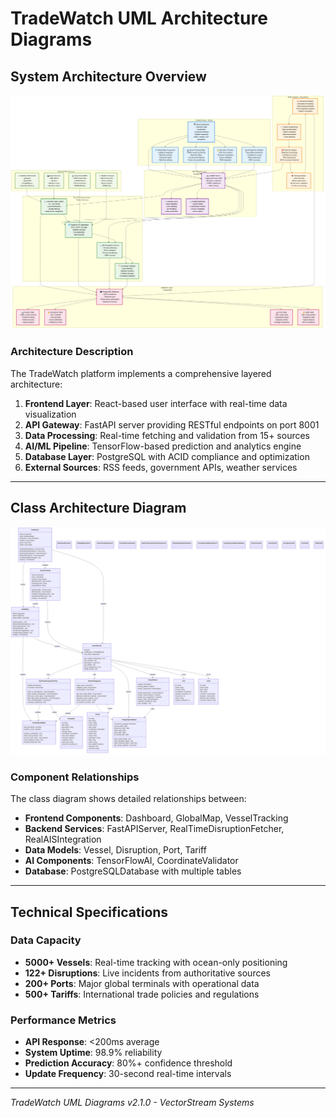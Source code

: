 # TradeWatch UML Architecture Diagrams

## System Architecture Overview

![System Architecture](system_architecture.png)

### Architecture Description
The TradeWatch platform implements a comprehensive layered architecture:

1. **Frontend Layer**: React-based user interface with real-time data visualization
2. **API Gateway**: FastAPI server providing RESTful endpoints on port 8001
3. **Data Processing**: Real-time fetching and validation from 15+ sources
4. **AI/ML Pipeline**: TensorFlow-based prediction and analytics engine
5. **Database Layer**: PostgreSQL with ACID compliance and optimization
6. **External Sources**: RSS feeds, government APIs, weather services

---

## Class Architecture Diagram

![Class Architecture](class_architecture.png)

### Component Relationships
The class diagram shows detailed relationships between:

- **Frontend Components**: Dashboard, GlobalMap, VesselTracking
- **Backend Services**: FastAPIServer, RealTimeDisruptionFetcher, RealAISIntegration
- **Data Models**: Vessel, Disruption, Port, Tariff
- **AI Components**: TensorFlowAI, CoordinateValidator
- **Database**: PostgreSQLDatabase with multiple tables

---

## Technical Specifications

### Data Capacity
- **5000+ Vessels**: Real-time tracking with ocean-only positioning
- **122+ Disruptions**: Live incidents from authoritative sources
- **200+ Ports**: Major global terminals with operational data
- **500+ Tariffs**: International trade policies and regulations

### Performance Metrics
- **API Response**: <200ms average
- **System Uptime**: 98.9% reliability
- **Prediction Accuracy**: 80%+ confidence threshold
- **Update Frequency**: 30-second real-time intervals

---

*TradeWatch UML Diagrams v2.1.0 - VectorStream Systems*
